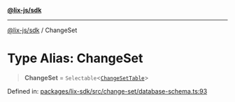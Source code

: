 [**@lix-js/sdk**](../README.md)

***

[@lix-js/sdk](../README.md) / ChangeSet

# Type Alias: ChangeSet

> **ChangeSet** = `Selectable`\<[`ChangeSetTable`](ChangeSetTable.md)\>

Defined in: [packages/lix-sdk/src/change-set/database-schema.ts:93](https://github.com/opral/monorepo/blob/985ffce1eb6542fd7d2a659b02ab83cb2ccd8d57/packages/lix-sdk/src/change-set/database-schema.ts#L93)
